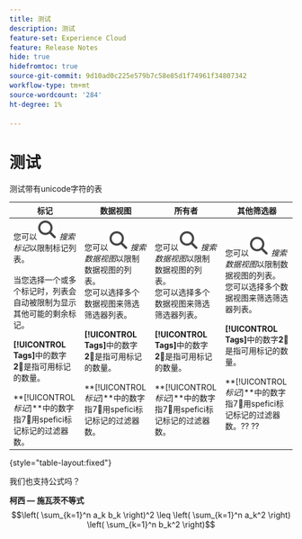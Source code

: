 ```yaml
---
title: 测试
description: 测试
feature-set: Experience Cloud
feature: Release Notes
hide: true
hidefromtoc: true
source-git-commit: 9d10ad0c225e579b7c58e85d1f74961f34807342
workflow-type: tm+mt
source-wordcount: '284'
ht-degree: 1%

---
```



# 测试

测试带有unicode字符的表

| 标记 | 数据视图 | 所有者 | 其他筛选器 |
|---|---|---|---|
| 您可以![搜索](/help/assets/icons/Search.svg) *搜索标记*&#x200B;以限制标记列表。 <br/><br/>当您选择一个或多个标记时，列表会自动被限制为显示其他可能的剩余标记。 <br/><br/> **[!UICONTROL Tags]**&#x200B;中的数字&#x200B;**2︎⃣**&#x200B;是指可用标记的数量。 <br/><br/> **[!UICONTROL *标记&#x200B;*]**中的数字指7︎⃣用spefici标记标记的过滤器数。 | 您可以![搜索](/help/assets/icons/Search.svg) *搜索数据视图*&#x200B;以限制数据视图的列表。 <br/>您可以选择多个数据视图来筛选筛选器列表。 <br/><br/> **[!UICONTROL Tags]**&#x200B;中的数字&#x200B;**2︎⃣**&#x200B;是指可用标记的数量。 <br/><br/> **[!UICONTROL *标记&#x200B;*]**中的数字指7︎⃣用spefici标记标记的过滤器数。 | 您可以![搜索](/help/assets/icons/Search.svg) *搜索数据视图*&#x200B;以限制数据视图的列表。 <br/>您可以选择多个数据视图来筛选筛选器列表。 <br/><br/> **[!UICONTROL Tags]**&#x200B;中的数字&#x200B;**2︎⃣**&#x200B;是指可用标记的数量。 <br/><br/> **[!UICONTROL *标记&#x200B;*]**中的数字指7︎⃣用spefici标记标记的过滤器数。 | 您可以![搜索](/help/assets/icons/Search.svg) *搜索数据视图*&#x200B;以限制数据视图的列表。 <br/>您可以选择多个数据视图来筛选筛选器列表。 <br/><br/> **[!UICONTROL Tags]**&#x200B;中的数字&#x200B;**2︎⃣**&#x200B;是指可用标记的数量。 <br/><br/> **[!UICONTROL *标记&#x200B;*]**中的数字指7︎⃣用spefici标记标记的过滤器数。?? ?? |

{style="table-layout:fixed"}


我们也支持公式吗？

**柯西 — 施瓦茨不等式**
$$\left( \sum_{k=1}^n a_k b_k \right)^2 \leq \left( \sum_{k=1}^n a_k^2 \right) \left( \sum_{k=1}^n b_k^2 \right)$$


